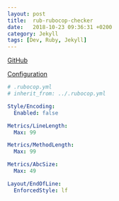 ```yaml
---
layout: post
title:  rub-rubocop-checker
date:   2018-10-23 09:36:31 +0200
category: Jekyll
tags: [Dev, Ruby, Jekyll]
---
```


[GitHub](https://github.com/rubocop-hq/rubocop/blob/master/config/default.yml)

[Configuration](https://rubocop.readthedocs.io/en/latest/configuration/)

```yaml
# .rubocop.yml
# inherit_from: ../.rubocop.yml

Style/Encoding:
  Enabled: false

Metrics/LineLength:
  Max: 99

Metrics/MethodLength:
  Max: 99

Metrics/AbcSize:
  Max: 49

Layout/EndOfLine:
  EnforcedStyle: lf
```
